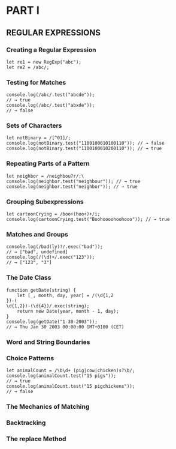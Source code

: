 # PART I
## REGULAR EXPRESSIONS
### Creating a Regular Expression
```
let re1 = new RegExp("abc");
let re2 = /abc/;
```
### Testing for Matches
```
console.log(/abc/.test("abcde"));
// → true
console.log(/abc/.test("abxde"));
// → false
```
### Sets of Characters
```
let notBinary = /[^01]/;
console.log(notBinary.test("1100100010100110")); // → false
console.log(notBinary.test("1100100010200110")); // → true
```
### Repeating Parts of a Pattern
```
let neighbor = /neighbou?r/;\
console.log(neighbor.test("neighbour")); // → true
console.log(neighbor.test("neighbor")); // → true
```
### Grouping Subexpressions
```
let cartoonCrying = /boo+(hoo+)+/i;
console.log(cartoonCrying.test("Boohoooohoohooo")); // → true
```
### Matches and Groups
```
console.log(/bad(ly)?/.exec("bad"));
// → ["bad", undefined]
console.log(/(\d)+/.exec("123"));
// → ["123", "3"]
```
### The Date Class
```
function getDate(string) {
	let [_, month, day, year] = /(\d{1,2
})-(
\d{1,2})-(\d{4})/.exec(string);
	return new Date(year, month - 1, day);
}
console.log(getDate("1-30-2003"));
// → Thu Jan 30 2003 00:00:00 GMT+0100 (CET)
```
### Word and String Boundaries
### Choice Patterns
```
let animalCount = /\b\d+ (pig|cow|chicken)s?\b/;
console.log(animalCount.test("15 pigs"));
// → true
console.log(animalCount.test("15 pigchickens"));
// → false
```
### The Mechanics of Matching
### Backtracking
### The replace Method